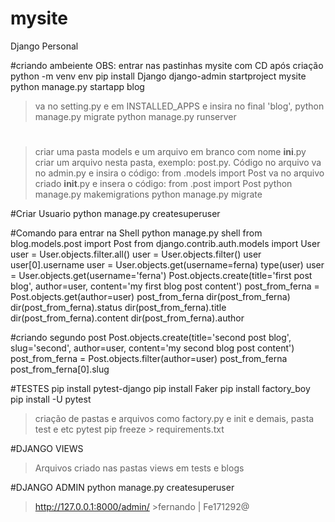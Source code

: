 # mysite
Django Personal

#criando ambeiente OBS: entrar nas pastinhas mysite com CD após criação
python -m venv env
pip install Django
django-admin startproject mysite
python manage.py startapp blog
>va no setting.py e em INSTALLED_APPS e insira no final 'blog',
python manage.py migrate
python manage.py runserver

#
>criar uma pasta models e um arquivo em branco com nome __ini__.py
>criar um arquivo nesta pasta, exemplo: post.py. Código no arquivo
>va no admin.py e insira o código: from .models import Post
>va no arquivo criado __init__.py e insera o código: from .post import Post
python manage.py makemigrations
python manage.py migrate

#Criar Usuario
python manage.py createsuperuser

#Comando para entrar na Shell
python manage.py shell
from blog.models.post import Post
from django.contrib.auth.models import User
user = User.objects.filter.all()
user = User.objects.filter()
user
user[0].username
user = User.objects.get(username=ferna)
type(user)
user = User.objects.get(username='ferna')
Post.objects.create(title='first post blog', author=user, content='my first blog post content')
post_from_ferna = Post.objects.get(author=user)
post_from_ferna
dir(post_from_ferna)
dir(post_from_ferna).status
dir(post_from_ferna).title
dir(post_from_ferna).content
dir(post_from_ferna).author

#criando segundo post
Post.objects.create(title='second post blog', slug='second', author=user, content='my second blog post content')
post_from_ferna = Post.objects.filter(author=user)
post_from_ferna
post_from_ferna[0].slug

#TESTES
pip install pytest-django
pip install Faker
pip install factory_boy
pip install -U pytest
>criação de pastas e arquivos como factory.py e init e demais, pasta test e etc
pytest
pip freeze > requirements.txt

#DJANGO VIEWS
>Arquivos criado nas pastas views em tests e blogs

#DJANGO ADMIN
python manage.py createsuperuser
>http://127.0.0.1:8000/admin/   >fernando | Fe171292@
>